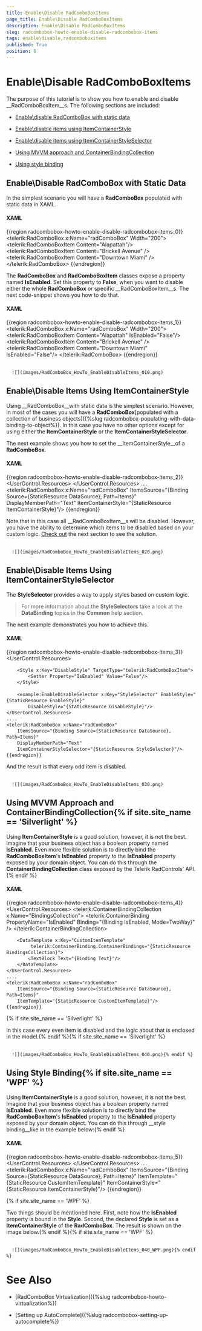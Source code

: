 ```yaml
---
title: Enable\Disable RadComboBoxItems
page_title: Enable\Disable RadComboBoxItems
description: Enable\Disable RadComboBoxItems
slug: radcombobox-howto-enable-disable-radcombobox-items
tags: enable\disable,radcomboboxitems
published: True
position: 6
---
```


# Enable\Disable RadComboBoxItems



The purpose of this tutorial is to show you how to enable and disable __RadComboBoxItem__s. The following sections are included:

* [Enable\disable RadComboBox with static data](#Enable\Disable_RadComboBox_with_Static_Data)

* [Enable\disable items using ItemContainerStyle](#Enable\Disable_Items_Using_ItemContainerStyle)

* [Enable\disable items using ItemContainerStyleSelector](#Enable\disable_Items_Using_ItemContainerStyleSelector)

* [Using MVVM approach and ContainerBindingCollection](#Using_MVVM_Approach_and_ContainerBindingCollection)

* [Using style binding](#Using_Style_Binding)

## Enable\Disable RadComboBox with Static Data

In the simplest scenario you will have a __RadComboBox__ populated with static data in XAML.

#### __XAML__

{{region radcombobox-howto-enable-disable-radcombobox-items_0}}
	<telerik:RadComboBox x:Name="radComboBox" Width="200">
	    <telerik:RadComboBoxItem Content="Alapattah"/>
	    <telerik:RadComboBoxItem Content="Brickell Avenue" />
	    <telerik:RadComboBoxItem Content="Downtown Miami" />
	</telerik:RadComboBox>
	{{endregion}}



The __RadComboBox__ and __RadComboBoxItem__ classes expose a property named __IsEnabled__. Set this property to __False__, when you want to disable either the whole __RadComboBox__ or specific __RadComboBoxItem__s. The next code-snippet shows you how to do that.

#### __XAML__

{{region radcombobox-howto-enable-disable-radcombobox-items_1}}
	<telerik:RadComboBox x:Name="radComboBox" Width="200">
	    <telerik:RadComboBoxItem Content="Alapattah" IsEnabled="False"/>
	    <telerik:RadComboBoxItem Content="Brickell Avenue" />
	    <telerik:RadComboBoxItem Content="Downtown Miami" IsEnabled="False"/>
	</telerik:RadComboBox>
	{{endregion}}






         
      ![](images/RadComboBox_HowTo_EnableDisableItems_010.png)

## Enable\Disable Items Using ItemContainerStyle

Using __RadComboBox__with static data is the simplest scenario. However, in most of the cases you will have a __RadComboBox__[populated with a collection of business objects]({%slug radcombobox-populating-with-data-binding-to-object%}). In this case you have no other options except for using either the __ItemContainerStyle__ or the __ItemContainerStyleSelector__.

The next example shows you how to set the __ItemContainerStyle__of a __RadComboBox__.

#### __XAML__

{{region radcombobox-howto-enable-disable-radcombobox-items_2}}
	<UserControl.Resources>
	    <Style x:Key="ItemContainerStyle" TargetType="telerik:RadComboBoxItem">
	        <Setter Property="IsEnabled" Value="False"/>
	    </Style>
	</UserControl.Resources>
	....
	<telerik:RadComboBox x:Name="radComboBox"
	    ItemsSource="{Binding Source={StaticResource DataSource}, Path=Items}"
	    DisplayMemberPath="Text"
	    ItemContainerStyle="{StaticResource ItemContainerStyle}"/>
	{{endregion}}



Note that in this case all __RadComboBoxItem__s will be disabled. However, you have the ability to determine which items to be disabled based on your custom logic. [Check out](#Enable\disable_Items_Using_ItemContainerStyleSelector) the next section to see the solution.




         
      ![](images/RadComboBox_HowTo_EnableDisableItems_020.png)

## Enable\Disable Items Using ItemContainerStyleSelector

The __StyleSelector__ provides a way to apply styles based on custom logic.

>For more information about the __StyleSelectors__ take a look at the __DataBinding__ topics in the __Common__ help section. 

The next example demonstrates you how to achieve this.

#### __XAML__

{{region radcombobox-howto-enable-disable-radcombobox-items_3}}
	<UserControl.Resources>
	    <Style x:Key="EnableStyle" TargetType="telerik:RadComboBoxItem">
	        <Setter Property="IsEnabled" Value="True"/>
	    </Style>
	
	    <Style x:Key="DisableStyle" TargetType="telerik:RadComboBoxItem">
	        <Setter Property="IsEnabled" Value="False"/>
	    </Style>
	
	    <example:EnableDisableSelector x:Key="StyleSelector" EnableStyle="{StaticResource EnableStyle}"
	        DisableStyle="{StaticResource DisableStyle}"/>
	</UserControl.Resources>
	....
	<telerik:RadComboBox x:Name="radComboBox"
	    ItemsSource="{Binding Source={StaticResource DataSource}, Path=Items}"
	    DisplayMemberPath="Text"
	    ItemContainerStyleSelector="{StaticResource StyleSelector}"/>
	{{endregion}}



And the result is that every odd item is disabled.




         
      ![](images/RadComboBox_HowTo_EnableDisableItems_030.png)

## Using MVVM Approach and ContainerBindingCollection{% if site.site_name == 'Silverlight' %}

Using __ItemContainerStyle__ is a good solution, however, it is not the best. Imagine that your business object has a boolean property named __IsEnabled__. Even more flexible solution is to directly bind the __RadComboBoxItem__'s __IsEnabled__ property to the __IsEnabled__ property exposed by your domain object. You can do this through the __ContainerBindingCollection__ class exposed by the Telerik RadControls' API.{% endif %}

#### __XAML__

{{region radcombobox-howto-enable-disable-radcombobox-items_4}}
	<UserControl.Resources>
	    <telerik:ContainerBindingCollection x:Name="BindingsCollection">
	        <telerik:ContainerBinding PropertyName="IsEnabled" Binding="{Binding IsEnabled, Mode=TwoWay}" />
	    </telerik:ContainerBindingCollection>
	
	    <DataTemplate x:Key="CustomItemTemplate"
	         telerik:ContainerBinding.ContainerBindings="{StaticResource BindingsCollection}">
	        <TextBlock Text="{Binding Text}"/>
	    </DataTemplate>
	</UserControl.Resources>
	....
	<telerik:RadComboBox x:Name="radComboBox"
	    ItemsSource="{Binding Source={StaticResource DataSource}, Path=Items}"
	    ItemTemplate="{StaticResource CustomItemTemplate}"/>
	{{endregion}}

{% if site.site_name == 'Silverlight' %}

In this case every even item is disabled and the logic about that is enclosed in the model.{% endif %}{% if site.site_name == 'Silverlight' %}




         
      ![](images/RadComboBox_HowTo_EnableDisableItems_040.png){% endif %}

## Using Style Binding{% if site.site_name == 'WPF' %}

Using __ItemContainerStyle__ is a good solution, however, it is not the best. Imagine that your business object has a boolean property named __IsEnabled__. Even more flexible solution is to directly bind the __RadComboBoxItem__'s __IsEnabled__ property to the __IsEnabled__ property exposed by your domain object. You can do this through __style binding__like in the example below:{% endif %}

#### __XAML__

{{region radcombobox-howto-enable-disable-radcombobox-items_5}}
	<UserControl.Resources>
	    <Style x:Key="ItemContainerStyle" TargetType="{x:Type telerik:RadComboBoxItem}">
	        <Setter Property="IsEnabled" Value="{Binding IsEnabled}"/>
	    </Style>
	</UserControl.Resources>
	....<telerik:RadComboBox x:Name="radComboBox"
	    ItemsSource="{Binding Source={StaticResource DataSource}, Path=Items}"
	    ItemTemplate="{StaticResource CustomItemTemplate}"
	    ItemContainerStyle="{StaticResource ItemContainerStyle}"/>
	{{endregion}}

{% if site.site_name == 'WPF' %}

Two things should be mentioned here. First, note how the __IsEnabled__ property is bound in the __Style__. Second, the declared __Style__ is set as a __ItemContainerStyle__ of the __RadComboBox__. The result is shown on the image below.{% endif %}{% if site.site_name == 'WPF' %}




         
      ![](images/RadComboBox_HowTo_EnableDisableItems_040_WPF.png){% endif %}

# See Also

 * [RadComboBox Virtualization]({%slug radcombobox-howto-virtualization%})

 * [Setting up AutoComplete]({%slug radcombobox-setting-up-autocomplete%})
